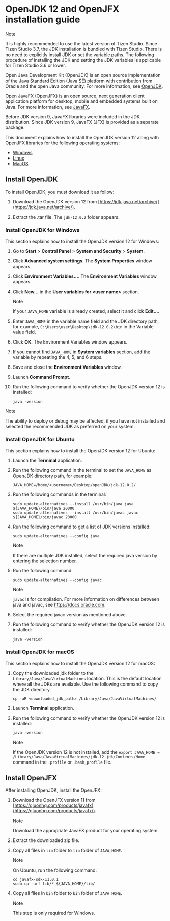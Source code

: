 # OpenJDK 12 and OpenJFX installation guide

> [!NOTE]
> It is highly recommended to use the latest version of Tizen Studio. Since Tizen Studio 3.7, the JDK installation is bundled with Tizen Studio. There is no need to explicitly install JDK or set the variable paths. The following procedure of installing the JDK and setting the JDK variables is applicable for Tizen Studio 3.6 or lower. 

Open Java Development Kit (OpenJDK) is an open source implementation of the Java Standard Edition (Java SE) platform with contribution from Oracle and the open Java community. For more information, see [OpenJDK](http://openjdk.java.net/).

Open JavaFX (OpenJFX) is an open source, next generation client application platform for desktop, mobile and embedded systems built on Java. For more information, see [JavaFX](https://openjfx.io/).

Before JDK version 9, JavaFX libraries were included in the JDK distribution. Since JDK version 9, JavaFX (JFX) is provided as a separate package.

This document explains how to install the OpenJDK version 12 along with OpenJFX libraries for the following operating systems:

- [Windows](#install-openjdk-for-windows)
- [Linux](#install-openjdk-for-ubuntu)
- [MacOS](#install-openjdk-for-macos)

## Install OpenJDK

To install OpenJDK, you must download it as follow:
1. Download the OpenJDK version 12 from [https://jdk.java.net/archive/](https://jdk.java.net/archive/).

2. Extract the .tar file. The `jdk-12.0.2` folder appears.

### Install OpenJDK for Windows

This section explains how to install the OpenJDK version 12 for Windows:

1. Go to **Start** > **Control Panel** > **System and Security** > **System**.

2. Click **Advanced system settings**. The **System Properties** window appears.

3. Click **Environment Variables...**. The **Environment Variables** window appears.

4. Click **New...** in the **User variables for \<user name\>** section.
    
    > [!NOTE]
    > If your `JAVA_HOME` variable is already created, select it and click **Edit...**.

5. Enter `JAVA_HOME` in the variable name field and the JDK directory path, for example, `C:\Users\user\Desktop\jdk-12.0.2\bin` in the Variable value field.

6. Click **OK**. The Environment Variables window appears.

7. If you cannot find `JAVA_HOME` in **System variables** section, add the variable by repeating the 4, 5, and 6 steps.

8. Save and close the **Environment Variables** window.

9. Launch **Command Prompt**.

10. Run the following command to verify whether the OpenJDK version 12 is installed:
    ```
    java -version
    ```
> [!NOTE]
> The ability to deploy or debug may be affected, if you have not installed and selected the recommended JDK as preferred on your system.

### Install OpenJDK for Ubuntu

This section explains how to install the OpenJDK version 12 for Ubuntu:

1. Launch the **Terminal** application.

2. Run the following command in the terminal to set the `JAVA_HOME` as OpenJDK directory path, for example:
    ```
    JAVA_HOME=/home/<username>/Desktop/openJDK/jdk-12.0.2/
    ```

3. Run the following commands in the terminal:
    ```
    sudo update-alternatives --install /usr/bin/java java ${JAVA_HOME}/bin/java 20000
    sudo update-alternatives --install /usr/bin/javac javac ${JAVA_HOME}/bin/javac 20000
    ```

4. Run the following command to get a list of JDK versions installed:
    ```
    sudo update-alternatives --config java
    ```
    > [!NOTE]
    > If there are multiple JDK installed, select the required java version by entering the selection number.

5. Run the following command:
    ```
    sudo update-alternatives --config javac
    ```
    > [!NOTE]
    > `javac` is for compilation. For more information on differences between java and javac, see https://docs.oracle.com.

4. Select the required javac version as mentioned above.

6. Run the following command to verify whether the OpenJDK version 12 is installed:
    ```
    java -version
    ```

### Install OpenJDK for macOS

This section explains how to install the OpenJDK version 12 for macOS:

1. Copy the downloaded jdk folder to the `Library/Java/JavaVirtualMachines` location. This is the default location where all the JDKs are available. Use the following command to copy the JDK directory.
    ```
    cp -aR <downloaded_jdk_path> /Library/Java/JavaVirtualMachines/
    ```

2. Launch **Terminal** application.

3. Run the following command to verify whether the OpenJDK version 12 is installed:
    ```
    java -version
    ```

    > [!NOTE]
    > If the OpenJDK version 12 is not installed, add the `export JAVA_HOME = /Library/Java/JavaVirtualMachines/jdk-12.jdk/Contents/Home` command in the `.profile` or `.bash_profile` file.


## Install OpenJFX

After installing OpenJDK, install the OpenJFX:

1. Download the OpenJFX version 11 from [https://gluonhq.com/products/javafx](https://gluonhq.com/products/javafx/).
    
    > [!NOTE]
    > Download the appropriate JavaFX product for your operating system.

2. Extract the downloaded zip file.

3. Copy all files in `lib` folder to `lib` folder of `JAVA_HOME`.
   
   > [!NOTE]
   > On Ubuntu, run the following command:
   > ```
   > cd javafx-sdk-11.0.1
   > sudo cp -arf lib/* ${JAVA_HOME}/lib/
   > ```

4. Copy all files in `bin` folder to `bin` folder of `JAVA_HOME`.
   > [!NOTE]
   >
   > This step is only required for Windows.

